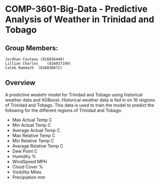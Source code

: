 # COMP-3601-Big-Data - Predictive Analysis of Weather in Trinidad and Tobago

## Group Members: 
    Jordhan Couteau (816036449)
    Lillian Charles    (816037199)
    Caleb Ramdath  (816038072)

## Overview

A predictive weatehr model for Trinidad and Tobago using historical weather data and XGBoost. Historical weather data is fed in on 16 reigions of Trinidad and Tobago. This data is used to train the model to predict the following for the different regions of Trinidad and Tobago:
* Max Actual Temp C
* Min Actual Temp C
* Average Actual Temp C
* Max Relative Temp C
* Min Relative Temp C
* Average Relative Temp C
* Dew Point C
* Humidity %
* WindSpeed MPH
* Cloud Cover %
* Visibiltiy Miles
* Precipiation mm
